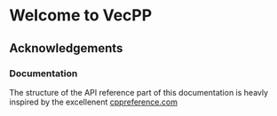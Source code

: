 # Welcome to VecPP

## Acknowledgements

### Documentation
The structure of the API reference part of this documentation is heavly inspired by the excellenent [cppreference.com](https://cppreference.com/)